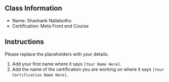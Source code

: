 ## Class Information
- Name: Shashank Nallabothu
- Certification: Meta Front end Course  

## Instructions
Please replace the placeholders with your details:
1. Add your first name where it says `[Your Name Here]`.  
2. Add the name of the certification you are working on where it says `[Your Certification Name Here]`.  
